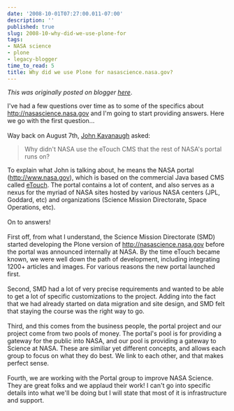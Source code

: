 ```yaml
---
date: '2008-10-01T07:27:00.011-07:00'
description: ''
published: true
slug: 2008-10-why-did-we-use-plone-for
tags:
- NASA science
- plone
- legacy-blogger
time_to_read: 5
title: Why did we use Plone for nasascience.nasa.gov?
---
```


*This was originally posted on blogger [here](https://pydanny.blogspot.com/2008/10/why-did-we-use-plone-for.html)*.

I've had a few questions over time as to some of the specifics about <a href="http://nasascience.nasa.gov/">http://nasascience.nasa.gov</a> and I'm going to start providing answers.  Here we go with the first question...<br /><br />Way back on August 7th, <a href="http://www.blogger.com/profile/03930288861142456805">John Kavanaugh</a> asked:<br /><blockquote>Why didn't NASA use the eTouch CMS that the rest of NASA's portal runs on?</blockquote>To explain what John is talking about, he means the NASA portal (<a href="http://www.nasa.gov/">http://www.nasa.gov</a>), which is based on the commercial Java based CMS called <a href="http://www.etouch.net/home/">eTouch</a>.  The portal contains a lot of content, and also serves as a nexus for the myriad of NASA sites hosted by various NASA centers (JPL, Goddard, etc) and organizations (Science Mission Directorate, Space Operations, etc).<br /><br />On to answers!<br /><br />First off, from what I understand, the Science Mission Directorate (SMD) started developing the Plone version of <a href="http://nasascience.nasa.gov/">http://nasascience.nasa.gov</a> before the portal was announced internally at NASA. By the time eTouch became known, we were well down the path of development, including integrating 1200+ articles and images.  For various reasons the new portal launched first.<br /><br />Second, SMD had a lot of very precise requirements and wanted to be able to get a lot of specific customizations to the project.  Adding into the fact that we had already started on data migration and site design, and SMD felt that staying the course was the right way to go.<br /><br />Third, and this comes from the business people, the portal project and our project come from two pools of money.  The portal's pool is for providing a gateway for the public into NASA, and our pool is providing a gateway to Science at NASA.  These are similiar yet different concepts, and allows each group to focus on what they do best.  We link to each other, and that makes perfect sense.<br /><br />Fourth, we are working with the Portal group to improve NASA Science.  They are great folks and we applaud their work!  I can't go into specific details into what we'll be doing but I will state that most of it is infrastructure and support.